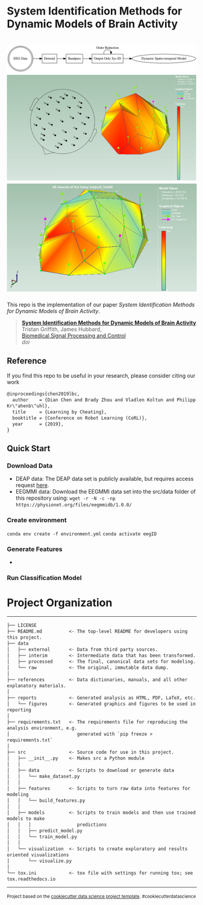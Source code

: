 # System Identification Methods for Dynamic Models of Brain Activity
![Overview](reports/figures/FIG1-1.png "Overview")
![Example Mode](reports/figures/FIG3-1.png "Example Mode")
![Brain Mode 1](reports/figures/mode1.gif "Example Brain Mode 1") 
==============================

This repo is the implementation of our paper *System Identification Methods for Dynamic Models of Brain Activity*.
> [**System Identification Methods for Dynamic Models of Brain Activity**](https://arxiv.org/abs/1912.12294)    
> Tristan Griffith, James Hubbard,        
> [Biomedical Signal Processing and Control](https://www.robot-learning.org)      
> _doi_

## Reference
If you find this repo to be useful in your research, please consider citing our work
```
@inproceedings{chen2019lbc,
  author    = {Dian Chen and Brady Zhou and Vladlen Koltun and Philipp Kr\"ahenb\"uhl},
  title     = {Learning by Cheating},
  booktitle = {Conference on Robot Learning (CoRL)},
  year      = {2019},
}
```

## Quick Start
### Download Data
- DEAP data: The DEAP data set is publicly available, but requires access request [here](http://anaxagoras.eecs.qmul.ac.uk/request.php?dataset=DEAP).
- EEGMMI data: Download the EEGMMI data set into the src/data folder of this repository using: ```wget -r -N -c -np https://physionet.org/files/eegmmidb/1.0.0/```
### Create environment
```conda env create -f environment.yml```
```conda activate eegID```

### Generate Features
- 

### Run Classification Model

# Project Organization
------------

    ├── LICENSE
    ├── README.md          <- The top-level README for developers using this project.
    ├── data
    │   ├── external       <- Data from third party sources.
    │   ├── interim        <- Intermediate data that has been transformed.
    │   ├── processed      <- The final, canonical data sets for modeling.
    │   └── raw            <- The original, immutable data dump.
    │
    ├── references         <- Data dictionaries, manuals, and all other explanatory materials.
    │
    ├── reports            <- Generated analysis as HTML, PDF, LaTeX, etc.
    │   └── figures        <- Generated graphics and figures to be used in reporting
    │
    ├── requirements.txt   <- The requirements file for reproducing the analysis environment, e.g.
    │                         generated with `pip freeze > requirements.txt`
    │
    ├── src                <- Source code for use in this project.
    │   ├── __init__.py    <- Makes src a Python module
    │   │
    │   ├── data           <- Scripts to download or generate data
    │   │   └── make_dataset.py
    │   │
    │   ├── features       <- Scripts to turn raw data into features for modeling
    │   │   └── build_features.py
    │   │
    │   ├── models         <- Scripts to train models and then use trained models to make
    │   │   │                 predictions
    │   │   ├── predict_model.py
    │   │   └── train_model.py
    │   │
    │   └── visualization  <- Scripts to create exploratory and results oriented visualizations
    │       └── visualize.py
    │
    └── tox.ini            <- tox file with settings for running tox; see tox.readthedocs.io


--------

<p><small>Project based on the <a target="_blank" href="https://drivendata.github.io/cookiecutter-data-science/">cookiecutter data science project template</a>. #cookiecutterdatascience</small></p>
